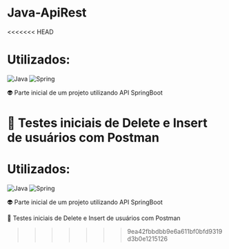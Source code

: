 # Java-ApiRest

<<<<<<< HEAD
# Utilizados:
![Java](https://img.shields.io/badge/java-%23ED8B00.svg?style=for-the-badge&logo=openjdk&logoColor=white) ![Spring](https://img.shields.io/badge/spring-%236DB33F.svg?style=for-the-badge&logo=spring&logoColor=white)

👽 Parte inicial de um projeto utilizando API SpringBoot

👀 Testes iniciais de Delete e Insert de usuários com Postman
=======
# Utilizados:       
![Java](https://img.shields.io/badge/java-%23ED8B00.svg?style=for-the-badge&logo=openjdk&logoColor=white) ![Spring](https://img.shields.io/badge/spring-%236DB33F.svg?style=for-the-badge&logo=spring&logoColor=white) 

👽 Parte inicial de um projeto utilizando API SpringBoot

👀 Testes iniciais de Delete e Insert de usuários com Postman
>>>>>>> 9ea42fbbdbb9e6a611bf0bfd9319d3b0e1215126
